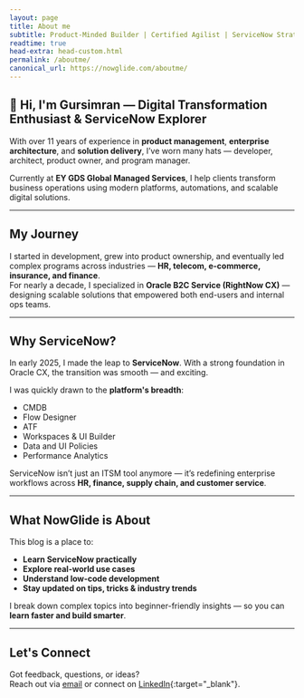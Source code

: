 ```yaml
---
layout: page
title: About me
subtitle: Product-Minded Builder | Certified Agilist | ServiceNow Strategist.
readtime: true
head-extra: head-custom.html
permalink: /aboutme/
canonical_url: https://nowglide.com/aboutme/
---
```


## 👋 Hi, I'm Gursimran — Digital Transformation Enthusiast & ServiceNow Explorer

With over 11 years of experience in **product management**, **enterprise architecture**, and **solution delivery**, I’ve worn many hats — developer, architect, product owner, and program manager.

Currently at **EY GDS Global Managed Services**, I help clients transform business operations using modern platforms, automations, and scalable digital solutions.

---

## My Journey

I started in development, grew into product ownership, and eventually led complex programs across industries — **HR, telecom, e-commerce, insurance, and finance**.  
For nearly a decade, I specialized in **Oracle B2C Service (RightNow CX)** — designing scalable solutions that empowered both end-users and internal ops teams.

---

## Why ServiceNow?

In early 2025, I made the leap to **ServiceNow**. With a strong foundation in Oracle CX, the transition was smooth — and exciting.

I was quickly drawn to the **platform's breadth**:
- CMDB  
- Flow Designer  
- ATF  
- Workspaces & UI Builder  
- Data and UI Policies  
- Performance Analytics  

ServiceNow isn’t just an ITSM tool anymore — it’s redefining enterprise workflows across **HR, finance, supply chain, and customer service**.

---

## What NowGlide is About

This blog is a place to:
- **Learn ServiceNow practically**
- **Explore real-world use cases**
- **Understand low-code development**
- **Stay updated on tips, tricks & industry trends**

I break down complex topics into beginner-friendly insights — so you can **learn faster and build smarter**.

---

## Let's Connect

Got feedback, questions, or ideas?  
Reach out via [email](mailto:simranjazz@gmail.com) or connect on [LinkedIn](https://www.linkedin.com/in/simranjazz/){:target="\_blank"}.